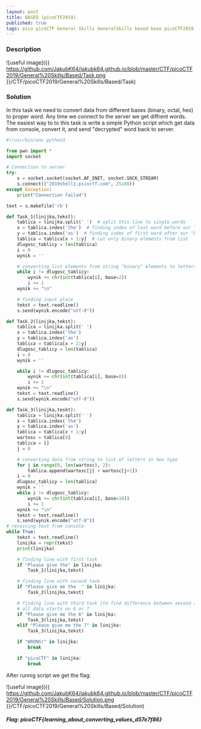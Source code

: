 ```yaml
---
layout: post
title: BASED (picoCTF2019)
published: true
tags: pico picoCTF General Skills GeneralSkills based base picoCTF2019
---
```


### Description
![useful image]({{ https://github.com/JakubK64/jakubk64.github.io/blob/master/CTF/picoCTF2019/General%20Skills/Based/Task.png }}/CTF/picoCTF2019/General%20Skills/Based/Task)

### Solution
In this task we need to convert data from different bases (binary, octal, hex) to proper word. Any time we connect to the server we get diffrent words.
The easiest way to to this task is write a simple Python script which get data from console, convert it, and send "decrypted" word back to server.

```python
#!/usr/bin/env python3

from pwn import *
import socket

# Connection to server
try:
    s = socket.socket(socket.AF_INET, socket.SOCK_STREAM)
    s.connect(("2019shell1.picoctf.com", 25180))
except Exception:
    print("Connection failed")

text = s.makefile('rb')

def Task_1(linijka,tekst):
    tablica = linijka.split(' ')  # split this line to single words
    x = tablica.index('the')  # finding index of last word before our "binary text"
    y = tablica.index('as')  # finding index of first word after our "binary text"
    tablica = tablica[x + 1:y]  # cut only binary elements from list
    dlugosc_tablicy = len(tablica)
    i = 0
    wynik = ''

    # converting list elements from string "binary" elements to letters and save it in string
    while i != dlugosc_tablicy:
        wynik += chr(int(tablica[i], base=2))
        i += 1
    wynik += "\n"

    # finding input place
    tekst = text.readline()
    s.send(wynik.encode("utf-8"))

def Task_2(linijka,tekst):
    tablica = linijka.split(' ')
    x = tablica.index('the')
    y = tablica.index('as')
    tablica = tablica[x + 2:y]
    dlugosc_tablicy = len(tablica)
    i = 0
    wynik = ''

    while i != dlugosc_tablicy:
        wynik += chr(int(tablica[i], base=8))
        i += 1
    wynik += "\n"
    tekst = text.readline()
    s.send(wynik.encode("utf-8"))

def Task_3(linijka,teskt):
    tablica = linijka.split(' ')
    x = tablica.index('the')
    y = tablica.index('as')
    tablica = tablica[x + 1:y]
    wartosc = tablica[0]
    tablica = []
    j = 0

    # converting data from string to list of letters in hex type
    for j in range(0, len(wartosc), 2):
        tablica.append(wartosc[j] + wartosc[j+1])
    i = 0
    dlugosc_tablicy = len(tablica)
    wynik = ''
    while i != dlugosc_tablicy:
        wynik += chr(int(tablica[i], base=16))
        i += 1
    wynik += "\n"
    tekst = text.readline()
    s.send(wynik.encode("utf-8"))
# receiving text from console
while True:
    tekst = text.readline()
    linijka = repr(tekst)
    print(linijka)

    # finding line with first task
    if "Please give the" in linijka:
        Task_1(linijka,tekst)

    # finding line with second task
    if "Please give me the  " in linijka:
        Task_2(linijka,tekst)

    # finding line with third task (to find difference between second and third task we take 6 and 7 to searching string
    # all data starts on 6 or 7
    if "Please give me the 6" in linijka:
        Task_3(linijka,tekst)
    elif "Please give me the 7" in linijka:
        Task_3(linijka,tekst)

    if "WRONG!" in linijka:
        break

    if "picoCTF" in linijka:
        break
```

After runnig script we get the flag:

![useful image]({{ https://github.com/JakubK64/jakubk64.github.io/blob/master/CTF/picoCTF2019/General%20Skills/Based/Solution.png }}/CTF/picoCTF2019/General%20Skills/Based/Solution)

#### *Flag: picoCTF{learning_about_converting_values_d57e7f86}*
